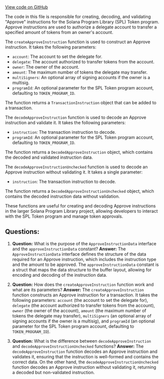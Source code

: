 [View code on GitHub](https://github.com/solana-labs/solana-program-library/token/js/src/instructions/approve.ts)

The code in this file is responsible for creating, decoding, and validating "Approve" instructions for the Solana Program Library (SPL) Token program. Approve instructions are used to authorize a delegate account to transfer a specified amount of tokens from an owner's account.

The `createApproveInstruction` function is used to construct an Approve instruction. It takes the following parameters:

- `account`: The account to set the delegate for.
- `delegate`: The account authorized to transfer tokens from the account.
- `owner`: The owner of the account.
- `amount`: The maximum number of tokens the delegate may transfer.
- `multiSigners`: An optional array of signing accounts if the owner is a multisig.
- `programId`: An optional parameter for the SPL Token program account, defaulting to `TOKEN_PROGRAM_ID`.

The function returns a `TransactionInstruction` object that can be added to a transaction.

The `decodeApproveInstruction` function is used to decode an Approve instruction and validate it. It takes the following parameters:

- `instruction`: The transaction instruction to decode.
- `programId`: An optional parameter for the SPL Token program account, defaulting to `TOKEN_PROGRAM_ID`.

The function returns a `DecodedApproveInstruction` object, which contains the decoded and validated instruction data.

The `decodeApproveInstructionUnchecked` function is used to decode an Approve instruction without validating it. It takes a single parameter:

- `instruction`: The transaction instruction to decode.

The function returns a `DecodedApproveInstructionUnchecked` object, which contains the decoded instruction data without validation.

These functions are useful for creating and decoding Approve instructions in the larger Solana Program Library project, allowing developers to interact with the SPL Token program and manage token approvals.
## Questions: 
 1. **Question:** What is the purpose of the `ApproveInstructionData` interface and the `approveInstructionData` constant?
   **Answer:** The `ApproveInstructionData` interface defines the structure of the data required for an Approve instruction, which includes the instruction type and the amount to be approved. The `approveInstructionData` constant is a struct that maps the data structure to the buffer layout, allowing for encoding and decoding of the instruction data.

2. **Question:** How does the `createApproveInstruction` function work and what are its parameters?
   **Answer:** The `createApproveInstruction` function constructs an Approve instruction for a transaction. It takes the following parameters: `account` (the account to set the delegate for), `delegate` (the account authorized to transfer tokens from the account), `owner` (the owner of the account), `amount` (the maximum number of tokens the delegate may transfer), `multiSigners` (an optional array of signing accounts if the owner is a multisig), and `programId` (an optional parameter for the SPL Token program account, defaulting to `TOKEN_PROGRAM_ID`).

3. **Question:** What is the difference between `decodeApproveInstruction` and `decodeApproveInstructionUnchecked` functions?
   **Answer:** The `decodeApproveInstruction` function decodes an Approve instruction and validates it, ensuring that the instruction is well-formed and contains the correct data. On the other hand, the `decodeApproveInstructionUnchecked` function decodes an Approve instruction without validating it, returning a decoded but non-validated instruction.